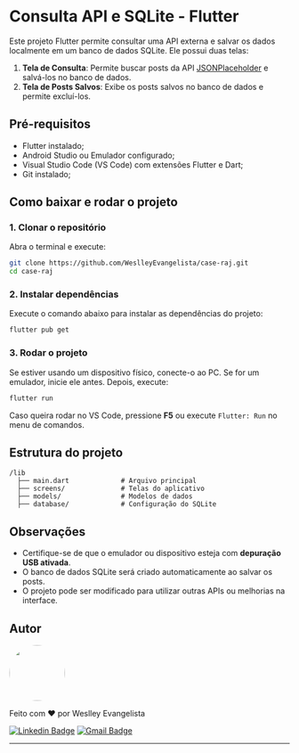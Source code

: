 
# Consulta API e SQLite - Flutter

Este projeto Flutter permite consultar uma API externa e salvar os dados localmente em um banco de dados SQLite. Ele possui duas telas:

1. **Tela de Consulta**: Permite buscar posts da API [JSONPlaceholder](https://jsonplaceholder.typicode.com/posts) e salvá-los no banco de dados.
2. **Tela de Posts Salvos**: Exibe os posts salvos no banco de dados e permite excluí-los.

## Pré-requisitos

- Flutter instalado;
- Android Studio ou Emulador configurado;
- Visual Studio Code (VS Code) com extensões Flutter e Dart;
- Git instalado;

## Como baixar e rodar o projeto

### 1. Clonar o repositório

Abra o terminal e execute:

```sh
git clone https://github.com/WeslleyEvangelista/case-raj.git
cd case-raj
```

### 2. Instalar dependências

Execute o comando abaixo para instalar as dependências do projeto:

```sh
flutter pub get
```

### 3. Rodar o projeto

Se estiver usando um dispositivo físico, conecte-o ao PC. Se for um emulador, inicie ele antes.
Depois, execute:

```sh
flutter run
```

Caso queira rodar no VS Code, pressione **F5** ou execute `Flutter: Run` no menu de comandos.

## Estrutura do projeto

```
/lib
  ├── main.dart             # Arquivo principal
  ├── screens/              # Telas do aplicativo
  ├── models/               # Modelos de dados
  ├── database/             # Configuração do SQLite
```

## Observações

- Certifique-se de que o emulador ou dispositivo esteja com **depuração USB ativada**.
- O banco de dados SQLite será criado automaticamente ao salvar os posts.
- O projeto pode ser modificado para utilizar outras APIs ou melhorias na interface.


## Autor


<a href="https://github.com/WeslleyEvangelista" target="_blank">
  <img style="border-radius: 50%;" src="https://avatars.githubusercontent.com/u/113722634?v=4" width="100px" height="100px" alt=""/>
  <br />
</a>

Feito com ❤️ por Weslley Evangelista

[![Linkedin Badge](https://img.shields.io/badge/-Weslley-blue?style=flat-square&logo=Linkedin&logoColor=white&link=https://www.linkedin.com/in/weslley-evangelista/)](https://www.linkedin.com/in/weslley-evangelista/) 
[![Gmail Badge](https://img.shields.io/badge/-weslley.evangelista.dev@gmail.com-c14438?style=flat-square&logo=Gmail&logoColor=white&link=mailto:weslley.eangelista.dev@gmail.com)](mailto:weslley.eangelista.dev@gmail.com)

---
